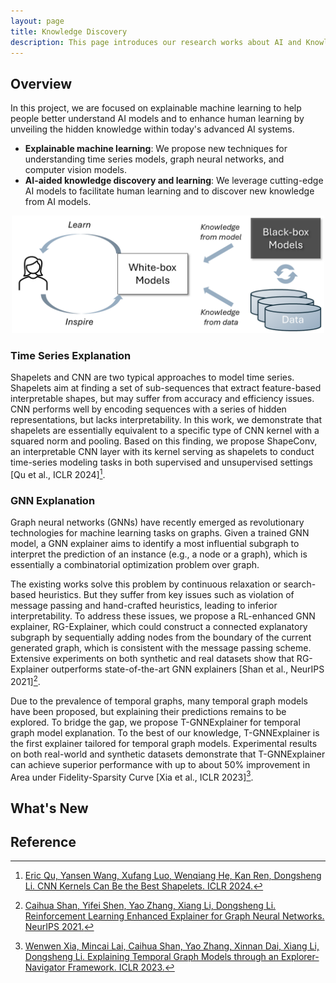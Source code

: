 ```yaml
---
layout: page
title: Knowledge Discovery
description: This page introduces our research works about AI and Knowledge Discovery.
---
```


## Overview

In this project, we are focused on explainable machine learning to help people better understand AI models and to enhance human learning by unveiling the hidden knowledge within today's advanced AI systems.

- **Explainable machine learning**: We propose new techniques for understanding time series models, graph neural networks, and computer vision models.
- **AI-aided knowledge discovery and learning**: We leverage cutting-edge AI models to facilitate human learning and to discover new knowledge from AI models.

<p align="center"><img src="./img/knowledge/KD_overview.png" width = "500"></p>

### Time Series Explanation

Shapelets and CNN are two typical approaches to model time series. Shapelets aim at finding a set of sub-sequences that extract feature-based interpretable shapes, but may suffer from accuracy and efficiency issues. CNN performs well by encoding sequences with a series of hidden representations, but lacks interpretability. In this work, we demonstrate that shapelets are essentially equivalent to a specific type of CNN kernel with a squared norm and pooling. Based on this finding, we propose ShapeConv, an interpretable CNN layer with its kernel serving as shapelets to conduct time-series modeling tasks in both supervised and unsupervised settings [Qu et al., ICLR 2024][^1].

### GNN Explanation

Graph neural networks (GNNs) have recently emerged as revolutionary technologies for machine learning tasks on graphs. Given a trained GNN model, a GNN explainer aims to identify a most influential subgraph to interpret the prediction of an instance (e.g., a node or a graph), which is essentially a combinatorial optimization problem over graph. 

The existing works solve this problem by continuous relaxation or search-based heuristics. But they suffer from key issues such as violation of message passing and hand-crafted heuristics, leading to inferior interpretability. To address these issues, we propose a RL-enhanced GNN explainer, RG-Explainer, which could construct a connected explanatory subgraph by sequentially adding nodes from the boundary of the current generated graph, which is consistent with the message passing scheme. Extensive experiments on both synthetic and real datasets show that RG-Explainer outperforms state-of-the-art GNN explainers [Shan et al., NeurIPS 2021][^2]. 

Due to the prevalence of temporal graphs, many temporal graph models have been proposed, but explaining their predictions remains to be explored. To bridge the gap, we propose T-GNNExplainer for temporal graph model explanation. To the best of our knowledge, T-GNNExplainer is the first explainer tailored for temporal graph models. Experimental results on both real-world and synthetic datasets demonstrate that T-GNNExplainer can achieve superior performance with up to about 50% improvement in Area under Fidelity-Sparsity Curve [Xia et al., ICLR 2023][^3]. 

## What's New

## Reference

[^1]: [Eric Qu, Yansen Wang, Xufang Luo, Wenqiang He, Kan Ren, Dongsheng Li. CNN Kernels Can Be the Best Shapelets. ICLR 2024.](https://openreview.net/pdf?id=O8ouVV8PjF)

[^2]: [Caihua Shan, Yifei Shen, Yao Zhang, Xiang Li, Dongsheng Li. Reinforcement Learning Enhanced Explainer for Graph Neural Networks. NeurIPS 2021.](https://proceedings.neurips.cc/paper_files/paper/2021/file/be26abe76fb5c8a4921cf9d3e865b454-Paper.pdf)

[^3]: [Wenwen Xia, Mincai Lai, Caihua Shan, Yao Zhang, Xinnan Dai, Xiang Li, Dongsheng Li. Explaining Temporal Graph Models through an Explorer-Navigator Framework. ICLR 2023.](https://openreview.net/pdf?id=BR_ZhvcYbGJ)
